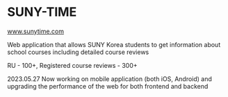 # SUNY-TIME
www.sunytime.com

Web application that allows SUNY Korea students to get information about school courses including detailed course reviews

RU - 100+,
Registered course reviews - 300+

2023.05.27
Now working on mobile application (both iOS, Android) and upgrading the performance of the web for both frontend and backend
